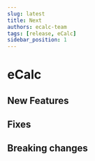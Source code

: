 ```yaml
---
slug: latest
title: Next
authors: ecalc-team
tags: [release, eCalc]
sidebar_position: 1
---
```


# eCalc



## New Features


## Fixes



## Breaking changes


